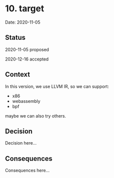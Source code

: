 # 10. target

Date: 2020-11-05

## Status

2020-11-05 proposed

2020-12-16 accepted

## Context

In this version, we use LLVM IR, so we can support:

 - x86
 - webassembly
 - bpf

maybe we can also try others.

## Decision

Decision here...

## Consequences

Consequences here...
